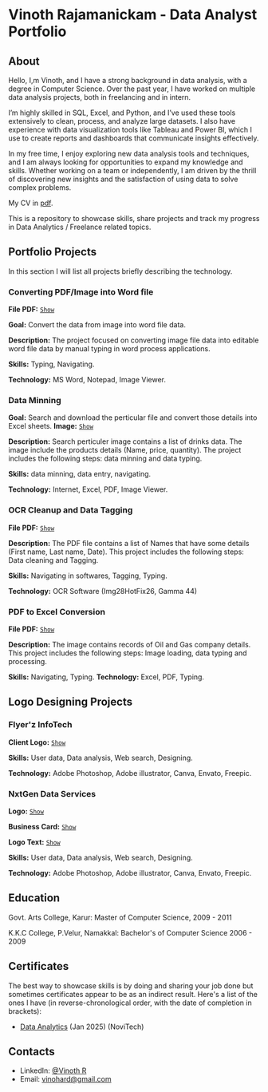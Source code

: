 # Vinoth Rajamanickam - Data Analyst Portfolio
## About
Hello, I,m Vinoth, and I have a strong background in data analysis, with a degree in Computer Science. Over the past year, I have worked on multiple data analysis projects, both in freelancing and in intern.

I’m highly skilled in SQL, Excel, and Python, and I’ve used these tools extensively to clean, process, and analyze large datasets. I also have experience with data visualization tools like Tableau and Power BI, which I use to create reports and dashboards that communicate insights effectively.

In my free time, I enjoy exploring new data analysis tools and techniques, and I am always looking for opportunities to expand my knowledge and skills. Whether working on a team or independently, I am driven by the thrill of discovering new insights and the satisfaction of using data to solve complex problems.

My CV in [pdf](https://github.com/vinothrajamanickam/portfolio/blob/main/Data%20Analyst%20Resume.pdf).

This is a repository to showcase skills, share projects and track my progress in Data Analytics / Freelance related topics.

## Portfolio Projects
In this section I will list all projects briefly describing the technology.

### Converting PDF/Image into Word file
**File PDF:** [`Show`](https://github.com/vinothrajamanickam/portfolio/blob/main/UAE0b13601.gif)

**Goal:** Convert the data from image into word file data.

**Description:** The project focused on converting image file data into editable word file data by manual typing in word process applications. 

**Skills:** Typing, Navigating.

**Technology:** MS Word, Notepad, Image Viewer.


### Data Minning

**Goal:** Search and download the perticular file and convert those details into Excel sheets.
**Image:** [`Show`](https://github.com/vinothrajamanickam/portfolio/blob/main/IMG-20221102-WA0004.jpg)

**Description:** Search perticuler image contains a list of drinks data. The image include the products details (Name, price, quantity). The project includes the following steps: data minning and data typing.

**Skills:** data minning, data entry, navigating.

**Technology:** Internet, Excel, PDF, Image Viewer.

### OCR Cleanup and Data Tagging
**File PDF:** [`Show`](https://github.com/vinothrajamanickam/portfolio/blob/main/i1662687-00324.jpg)

**Description:** The PDF file contains a list of Names that have some details (First name, Last name, Date). This project includes the following steps: Data cleaning and Tagging.


**Skills:** Navigating in softwares, Tagging, Typing.

**Technology:** OCR Software (Img28HotFix26, Gamma 44) 


### PDF to Excel Conversion
**File PDF:** [`Show`](https://github.com/vinothrajamanickam/portfolio/blob/main/i1662687-00324.jpg)

**Description:** The image contains records of Oil and Gas company details. This project includes the following steps: Image loading, data typing and processing.

**Skills:** Navigating, Typing.
**Technology:** Excel, PDF, Typing.



## Logo Designing Projects

### Flyer'z InfoTech

**Client Logo:** [`Show`](https://github.com/vinothrajamanickam/portfolio/blob/main/f%20logo%20final%20png.png)

**Skills:** User data, Data analysis, Web search, Designing.

**Technology:** Adobe Photoshop, Adobe illustrator, Canva, Envato, Freepic.


### NxtGen Data Services

**Logo:** [`Show`](https://github.com/vinothrajamanickam/portfolio/blob/main/logo.png)

**Business Card:** [`Show`](https://github.com/vinothrajamanickam/portfolio/blob/main/card.jpg)

**Logo Text:** [`Show`](https://github.com/vinothrajamanickam/portfolio/blob/main/nxtgen%20letter.png)

**Skills:** User data, Data analysis, Web search, Designing.

**Technology:** Adobe Photoshop, Adobe illustrator, Canva, Envato, Freepic.


## Education
Govt. Arts College, Karur: 
Master of Computer Science, 
2009 - 2011

K.K.C College, P.Velur, Namakkal:
Bachelor's of Computer Science
2006 - 2009

## Certificates
The best way to showcase skills is by doing and sharing your job done but sometimes certificates appear to be as an indirect result. Here's a list of the ones I have (in reverse-chronological order, with the date of completion in brackets):
- [Data Analytics](https://github.com/vinothrajamanickam/portfolio/blob/main/VINOTH%20R.pdf) (Jan 2025) (NoviTech)


## Contacts
- LinkedIn: [@Vinoth R](www.linkedin.com/in/vinothrajamanickam)
- Email: vinohard@gmail.com
